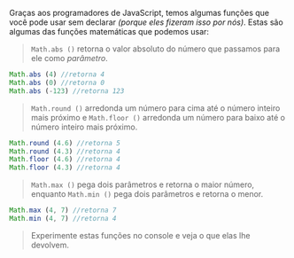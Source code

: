 
Graças aos programadores de JavaScript, temos algumas funções que você pode usar sem declarar _(porque eles fizeram isso por nós)_.
Estas são algumas das funções matemáticas que podemos usar:

> `Math.abs ()` retorna o valor absoluto do número que passamos para ele como _parâmetro_.

```javascript
Math.abs (4) //retorna 4
Math.abs (0) //retorna 0
Math.abs (-123) //retorna 123
```

> `Math.round ()` arredonda um número para cima até o número inteiro mais próximo e `Math.floor ()` arredonda um número para baixo até o número inteiro mais próximo.

```javascript
Math.round (4.6) //retorna 5
Math.round (4.3) //retorna 4
Math.floor (4.6) //retorna 4
Math.floor (4.3) //retorna 4
```

> `Math.max ()` pega dois parâmetros e retorna o maior número, enquanto `Math.min ()` pega dois parâmetros e retorna o menor.

```javascript
Math.max (4, 7) //retorna 7
Math.min (4, 7) //retorna 4
```

> Experimente estas funções no console e veja o que elas lhe devolvem.
